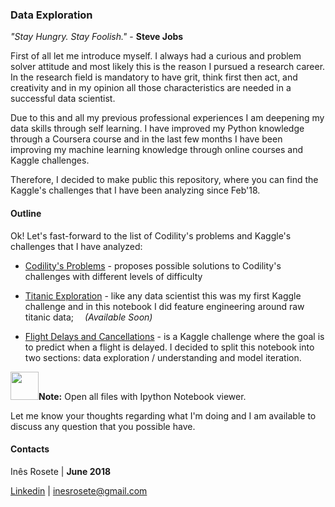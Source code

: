 ### Data Exploration

*"Stay Hungry. Stay Foolish."​* - **Steve Jobs**


First of all let me introduce myself. I always had a curious and problem solver attitude and most likely this is the reason I pursued a research career. In the research field is mandatory to have grit, think first then act, and creativity and in my opinion all those characteristics are needed in a successful data scientist.

Due to this and all my previous professional experiences I am deepening my data skills through self learning. I have improved my Python knowledge through a Coursera course and in the last few months I have been improving my machine learning knowledge through online courses and Kaggle challenges.

Therefore, I decided to make public this repository, where you can find the Kaggle's challenges that I have been analyzing since Feb'18.

#### Outline

Ok! Let's fast-forward to the list of Codility's problems and Kaggle's challenges that I have analyzed:

  * [Codility's Problems](https://github.com/inesrosete/DataScience/blob/master/python_exercises.ipynb) - proposes possible solutions to Codility's challenges with different levels of difficulty

  * [Titanic Exploration](#) - like any data scientist this was my first Kaggle challenge and in this notebook I did feature engineering around raw titanic data; <img src="https://www.iconsdb.com/icons/preview/orange/star-8-xxl.png" width="10"> _(Available Soon)_ <img src="https://www.iconsdb.com/icons/preview/orange/star-8-xxl.png" width="10">

  * [Flight Delays and Cancellations](https://github.com/inesrosete/DataScience/blob/master/flight_delays_exploration.ipynb) - is a Kaggle challenge where the goal is to predict when a flight is delayed. I decided to split this notebook into two sections: data exploration / understanding and model iteration.

<img src="https://www.freeiconspng.com/uploads/green-pushpin-png-19.png" width="45">**Note:** Open all files with Ipython Notebook viewer.

Let me know your thoughts regarding what I'm doing and I am available to discuss any question that you possible have.

#### Contacts

Inês Rosete | **June 2018**

[Linkedin](https://www.linkedin.com/in/rosete/) | inesrosete@gmail.com
